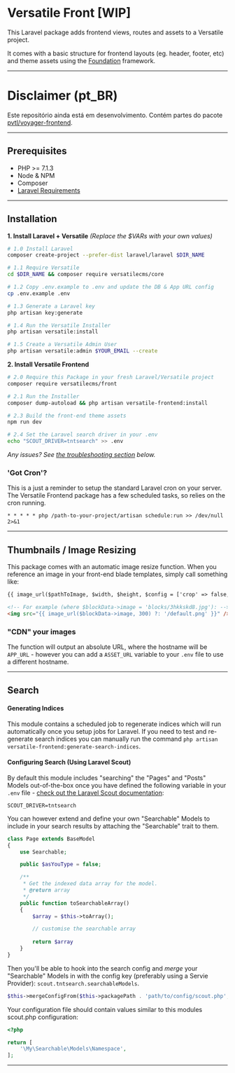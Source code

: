 # Versatile Front [WIP]

This Laravel package adds frontend views, routes and assets to a Versatile project.

It comes with a basic structure for frontend layouts (eg. header, footer, etc) and theme assets using the [Foundation](https://foundation.zurb.com) framework.

---

Disclaimer (pt_BR)
==========
Este repositório ainda está em desenvolvimento. Contém partes do pacote [pvtl/voyager-frontend](https://github.com/pvtl/voyager-frontend).

---

## Prerequisites

- PHP >= 7.1.3
- Node & NPM
- Composer
- [Laravel Requirements](https://laravel.com/docs/installation)

---

## Installation

__1. Install Laravel + Versatile__
_(Replace the $VARs with your own values)_

```bash
# 1.0 Install Laravel
composer create-project --prefer-dist laravel/laravel $DIR_NAME

# 1.1 Require Versatile
cd $DIR_NAME && composer require versatilecms/core

# 1.2 Copy .env.example to .env and update the DB & App URL config
cp .env.example .env

# 1.3 Generate a Laravel key
php artisan key:generate

# 1.4 Run the Versatile Installer
php artisan versatile:install

# 1.5 Create a Versatile Admin User
php artisan versatile:admin $YOUR_EMAIL --create
```

__2. Install Versatile Frontend__

```bash
# 2.0 Require this Package in your fresh Laravel/Versatile project
composer require versatilecms/front

# 2.1 Run the Installer
composer dump-autoload && php artisan versatile-frontend:install

# 2.3 Build the front-end theme assets
npm run dev

# 2.4 Set the Laravel search driver in your .env
echo "SCOUT_DRIVER=tntsearch" >> .env
```

_Any issues? See [the troubleshooting section](#toubleshooting) below._

### 'Got Cron'?

This is a just a reminder to setup the standard Laravel cron on your server. The Versatile Frontend package has a few scheduled tasks, so relies on the cron running.

```
* * * * * php /path-to-your-project/artisan schedule:run >> /dev/null 2>&1
```

---

## Thumbnails / Image Resizing

This package comes with an automatic image resize function. When you reference an image in your front-end blade templates, simply call something like:

```html
{{ image_url($pathToImage, $width, $height, $config = ['crop' => false, 'quality' => 100] ) ?: '/default.png' }}

<!-- For example (where $blockData->image = 'blocks/3hkkskd8.jpg'): -->
<img src="{{ image_url($blockData->image, 300) ?: '/default.png' }}" />
```

### "CDN" your images

The function will output an absolute URL, where the hostname will be `APP_URL` - however you can add a `ASSET_URL` variable to your `.env` file to use a different hostname.

---

## Search

#### Generating Indices
This module contains a scheduled job to regenerate indices which will run automatically once you setup jobs for Laravel. If you need to test and re-generate search indices you can manually run the command `php artisan versatile-frontend:generate-search-indices`.

#### Configuring Search (Using Laravel Scout)
By default this module includes "searching" the "Pages" and "Posts" Models out-of-the-box once you have defined the following variable in your `.env` file - [check out the Laravel Scout documentation](https://laravel.com/docs/5.5/scout):

```
SCOUT_DRIVER=tntsearch
```
 
 You can however extend and define your own "Searchable" Models to include in your search results by attaching the "Searchable" trait to them.

```php
class Page extends BaseModel
{
    use Searchable;

    public $asYouType = false;

    /**
     * Get the indexed data array for the model.
     * @return array
     */
    public function toSearchableArray()
    {
        $array = $this->toArray();

        // customise the searchable array
        
        return $array
    }
}
```

Then you'll be able to hook into the search config and _merge_ your "Searchable" Models in with the config key (preferably using a Servie Provider): `scout.tntsearch.searchableModels`.
```php
$this->mergeConfigFrom($this->packagePath . 'path/to/config/scout.php', 'scout.tntsearch.searchableModels');
```

Your configuration file should contain values similar to this modules scout.php configuration:
```php
<?php

return [
    '\My\Searchable\Models\Namespace',
];
```
---
